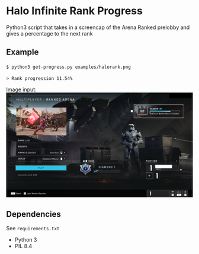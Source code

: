 # Halo Infinite Rank Progress

Python3 script that takes in a screencap of the Arena Ranked prelobby and gives a percentage to the next rank

## Example

`$ python3 get-progress.py examples/halorank.png`

`> Rank progression 11.54%`

Image input:
![examples/halorank.png](examples/halorank.png)

## Dependencies

See `requirements.txt`

- Python 3
- PIL 8.4

